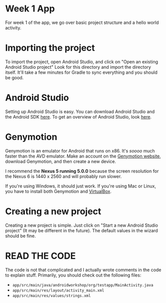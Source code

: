 # Week 1 App
For week 1 of the app, we go over basic project structure and a hello world activity.

# Importing the project
To import the project, open Android Studio, and click on "Open an existing Android Studio project"
Look for this directory and import the directory itself. It'll take a few minutes for Gradle to sync everything and 
you should be good.

# Android Studio
Setting up Android Studio is easy. You can download Android Studio and the Android SDK [here](http://developer.android.com/sdk/index.html). To get an overview of Android Studio, look [here](http://developer.android.com/tools/studio/index.html).

# Genymotion
Genymotion is an emulator for Android that runs on x86. It's *soooo* much faster than the AVD emulator. Make an account on the [Genymotion website](https://www.genymotion.com/#!/), download Genymotion, and then create a new device.

I recommend the **Nexus 5 running 5.0.0** because the screen resolution for the Nexus 6 is 1440 x 2560 and will probably run slower.

If you're using Windows, it should just work. If you're using Mac or Linux, you have to install both Genymotion and [VirtualBox](https://www.virtualbox.org/wiki/Downloads).

# Creating a new project
Creating a new project is simple. Just click on "Start a new Android Studio project" (It may be different in the future). The default values in the wizard should be fine.

# READ THE CODE
The code is not that complicated and I actually wrote comments in the code to explain stuff. Primarily, you should check out the following files:

- `app/src/main/java/androidworkshop/org/testapp/MainActivity.java`
- `app/src/main/res/layout/activity_main.xml`
- `app/src/main/res/values/strings.xml`